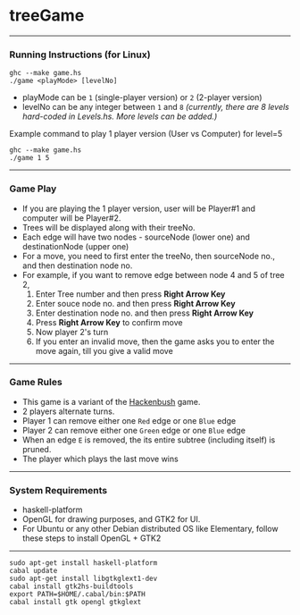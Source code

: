 treeGame
========
----
### Running Instructions (for Linux)
    ghc --make game.hs
    ./game <playMode> [levelNo]

* playMode can be `1` (single-player version) or `2` (2-player version)
* levelNo can be any integer between `1` and `8` *(currently, there are 8 levels hard-coded in Levels.hs. More levels can be added.)*

Example command to play 1 player version (User vs Computer) for level=5

    ghc --make game.hs
    ./game 1 5
----
### Game Play

* If you are playing the 1 player version, user will be Player#1 and computer will be Player#2.
* Trees will be displayed along with their treeNo.
* Each edge will have two nodes - sourceNode (lower one) and destinationNode (upper one)
* For a move, you need to first enter the treeNo, then sourceNode no., and then destination node no.
* For example, if you want to remove edge between node 4 and 5 of tree 2,
	1. Enter Tree number and then press **Right Arrow Key**
	2. Enter souce node no. and then press **Right Arrow Key**
	3. Enter destination node no. and then press **Right Arrow Key**
	4. Press **Right Arrow Key** to confirm move
	5. Now player 2's turn
	6. If you enter an invalid move, then the game asks you to enter the move again, till you give a valid move

---
### Game Rules

* This game is a variant of the [Hackenbush](http://en.wikipedia.org/wiki/Hackenbush) game.
* 2 players alternate turns.
* Player 1 can remove either one `Red` edge or one `Blue` edge
* Player 2 can remove either one `Green` edge or one `Blue` edge
* When an edge `E` is removed, the its entire subtree (including itself) is pruned.
* The player which plays the last move wins

---
### System Requirements
* haskell-platform
* OpenGL for drawing purposes, and GTK2 for UI.
* For Ubuntu or any other Debian distributed OS like Elementary, follow these steps to install OpenGL + GTK2

----
    sudo apt-get install haskell-platform
    cabal update
    sudo apt-get install libgtkglext1-dev
    cabal install gtk2hs-buildtools
    export PATH=$HOME/.cabal/bin:$PATH
    cabal install gtk opengl gtkglext

    
